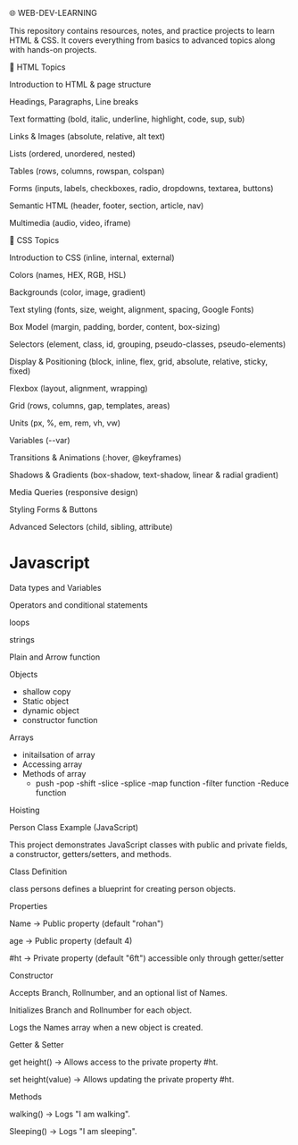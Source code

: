 🌐 WEB-DEV-LEARNING

This repository contains resources, notes, and practice projects to learn HTML & CSS.
It covers everything from basics to advanced topics along with hands-on projects.

📘 HTML Topics

Introduction to HTML & page structure

Headings, Paragraphs, Line breaks

Text formatting (bold, italic, underline, highlight, code, sup, sub)

Links & Images (absolute, relative, alt text)

Lists (ordered, unordered, nested)

Tables (rows, columns, rowspan, colspan)

Forms (inputs, labels, checkboxes, radio, dropdowns, textarea, buttons)

Semantic HTML (header, footer, section, article, nav)

Multimedia (audio, video, iframe)

🎨 CSS Topics

Introduction to CSS (inline, internal, external)

Colors (names, HEX, RGB, HSL)

Backgrounds (color, image, gradient)

Text styling (fonts, size, weight, alignment, spacing, Google Fonts)

Box Model (margin, padding, border, content, box-sizing)

Selectors (element, class, id, grouping, pseudo-classes, pseudo-elements)

Display & Positioning (block, inline, flex, grid, absolute, relative, sticky, fixed)

Flexbox (layout, alignment, wrapping)

Grid (rows, columns, gap, templates, areas)

Units (px, %, em, rem, vh, vw)

Variables (--var)

Transitions & Animations (:hover, @keyframes)

Shadows & Gradients (box-shadow, text-shadow, linear & radial gradient)

Media Queries (responsive design)

Styling Forms & Buttons

Advanced Selectors (child, sibling, attribute)

# Javascript 

Data types and Variables

Operators and conditional statements

loops 

strings

Plain and Arrow function

Objects 
- shallow copy
- Static object
- dynamic object
- constructor function

Arrays
- initailsation of array
- Accessing array
- Methods of array
   - push
   -pop
   -shift
   -slice
   -splice
-map function
-filter function
-Reduce function
  
Hoisting 

Person Class Example (JavaScript)

This project demonstrates JavaScript classes with public and private fields, a constructor, getters/setters, and methods.

Class Definition

class persons defines a blueprint for creating person objects.

Properties

Name → Public property (default "rohan")

age → Public property (default 4)

#ht → Private property (default "6ft") accessible only through getter/setter

Constructor

Accepts Branch, Rollnumber, and an optional list of Names.

Initializes Branch and Rollnumber for each object.

Logs the Names array when a new object is created.

Getter & Setter

get height() → Allows access to the private property #ht.

set height(value) → Allows updating the private property #ht.

Methods

walking() → Logs "I am walking".

Sleeping() → Logs "I am sleeping".

